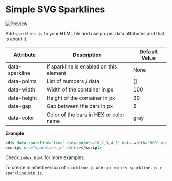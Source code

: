 # Simple SVG Sparklines

![Preview](https://github.com/mitjafelicijan/sparkline/assets/296714/bffe023d-4e9a-461c-976c-7e78b296b14c)

Add `sparkline.js` to your HTML file and use proper data attributes and that is about it.

| Attribute | Description | Default Value |
|-----------|-------------|---------------|
| data-sparkline | If sparkline is enabled on this element | None |
| data-points | List of numbers / data | [] |
| data-width | Width of the container in px | 100 |
| data-height | Height of the container in px | 30 |
| data-gap | Gap between the bars in px | 5 |
| data-color | Color of the bars in HEX or color name | gray |

**Example**

```html
<div data-sparkline="true" data-points="6,2,3,4,5" data-width="300" data-height="50" data-gap="15" data-color="#ff0000"></div>
<script src="sparkline.js" defer></script>
```

Check `index.html` for more examples.

To create minified version of `sparkline.js` use `npx minify sparkline.js > sparkline.min.js`.
